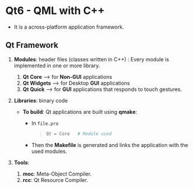 # Qt6 - QML with C++

* It is a across-platform application framework.

## Qt Framework

1. **Modules**: header files (classes written in C++) : Every module is implemented in one or more library.
   1. **Qt Core** --> for **Non-GUI** applications
   2. **Qt Widgets** --> for Desktop **GUI** applications
   3. **Qt Quick** --> for **GUI** applications that responds to touch gestures.

2. **Libraries**: binary code

   * **To build**: Qt applications are built using **qmake**:
     * In `file.pro`

       >```sh
       >Qt = Core   # Module used  
       >```

     * Then the **Makefile** is generated and links the application with the used modules.

3. **Tools**:
   1. **moc**: Meta-Object Compiler.
   2. **rcc**: Qt Resource Compiler.

